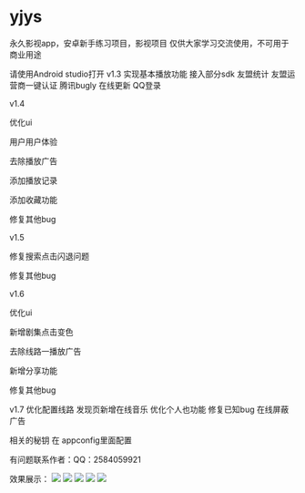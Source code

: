 # yjys
永久影视app，安卓新手练习项目，影视项目
仅供大家学习交流使用，不可用于商业用途

请使用Android studio打开
v1.3 实现基本播放功能 接入部分sdk
友盟统计
友盟运营商一键认证
腾讯bugly 在线更新
QQ登录

v1.4

优化ui

用户用户体验

去除播放广告

添加播放记录

添加收藏功能

修复其他bug



v1.5

修复搜索点击闪退问题

修复其他bug



v1.6

优化ui

新增剧集点击变色

去除线路一播放广告

新增分享功能

修复其他bug



v1.7
优化配置线路
发现页新增在线音乐
优化个人也功能
修复已知bug
在线屏蔽广告

相关的秘钥 在 appconfig里面配置

有问题联系作者：QQ：2584059921

效果展示：
<img src="http://d.eonml.cn/images/Screenshot_2020-10-26-15-05-46-208_com.example.ho.jpg">
<img src="http://d.eonml.cn/images/Screenshot_2020-10-26-15-05-59-358_com.example.ho.jpg">
<img src="http://d.eonml.cn/images/Screenshot_2020-10-26-15-06-03-180_com.example.ho.jpg" >
<img src="http://d.eonml.cn/images/Screenshot_2020-10-26-15-06-05-832_com.example.ho.jpg" >
<img src="http://d.eonml.cn/images/Screenshot_2020-10-26-15-06-24-213_com.example.ho.jpg">


